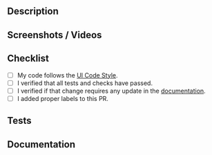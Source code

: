 <!--- Provide JIRA issue ID and a general summary of your changes in the Title above -->
<!--- e.g. "RD-1234 Improve styling in SuperComponent" -->
<!--- Note that the title is used as a commit message after merging the PR -->

## Description
<!--- Describe your changes to help reviewers understand the details. -->

## Screenshots / Videos
<!--- If applicable, add screenshot(s) or video(s) describing the changes you made. -->
<!--- Consider adding comparison screenshot(s) - before and after the change. -->
<!--- If not applicable, just write “N/A” in this section. -->

## Checklist
<!--- Go over all the following points, and put an `x` in all the boxes that apply. -->
- [ ] My code follows the [UI Code Style](https://cloudifysource.atlassian.net/l/c/x8fq902p).
- [ ] I verified that all tests and checks have passed.
- [ ] I verified if that change requires any update in the [documentation](https://cloudifysource.atlassian.net/l/c/4XKtPocy).
- [ ] I added proper labels to this PR.

## Tests
<!--- If applicable, describe in detail how you tested your changes. -->
<!--- Include details of your testing environment, and the tests you ran to -->
<!--- see how your change affects other areas of the code, etc. -->
<!--- If applicable, provide a link to system tests, e.g: -->
<!--- [#1039](https://jenkins.cloudify.co/.../1039) (2021-08-06 07:05:50) --> 
<!--- If not applicable, just write “N/A” in this section. -->

## Documentation
<!--- If applicable, describe how you documented or plan to document your changes. -->
<!--- Check UI documentation guidelines - https://cloudifysource.atlassian.net/l/c/EYWJ0XfB - for details. -->
<!--- Provide links to JIRA issues, other PRs or related documentation pages. -->
<!--- If not applicable, just write “N/A” in this section. -->
